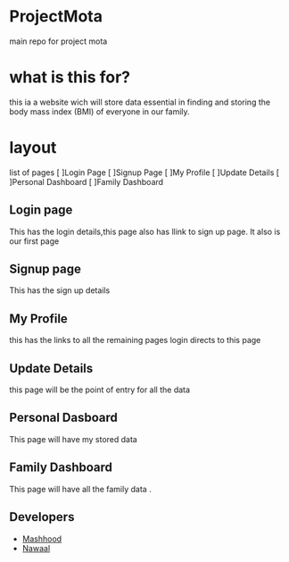 # ProjectMota
main repo for project mota
# what is this for?
this ia a website wich will store data essential in finding and storing the body mass index (BMI) of everyone in our family. 
# layout
list of pages
[ ]Login Page
[ ]Signup Page
[ ]My Profile
[ ]Update Details
[ ]Personal Dashboard
[ ]Family Dashboard
 ## Login page
 This has the login details,this page also has llink to sign up page. It also is our first page
 ## Signup page 
 This has the sign up details
 ## My Profile
 this has the links to all the remaining pages login directs to this page
 ## Update Details
 this page will be the point of entry for all the data
 ## Personal Dasboard
 This page will have my stored data
 ## Family Dashboard
 This page will have all the family data .
 ## Developers
 - [Mashhood](https://github.com/MASHOD0)
 - [Nawaal](https://github.com/N4W44L)
 
